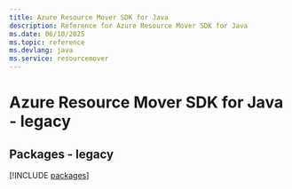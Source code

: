 ```yaml
---
title: Azure Resource Mover SDK for Java
description: Reference for Azure Resource Mover SDK for Java
ms.date: 06/10/2025
ms.topic: reference
ms.devlang: java
ms.service: resourcemover
---
```

# Azure Resource Mover SDK for Java - legacy
## Packages - legacy
[!INCLUDE [packages](resource-mover-index.md)]